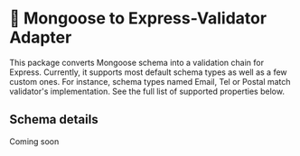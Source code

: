 <h1>🔌 Mongoose to Express-Validator Adapter</h1>
<p>This package converts Mongoose schema into a validation chain for Express. Currently, it supports most default schema types as well as a few custom ones. For instance, schema types named Email, Tel or Postal match validator's implementation. See the full list of supported properties below.</p>
<h2>Schema details</h2>
<p>Coming soon</p>
